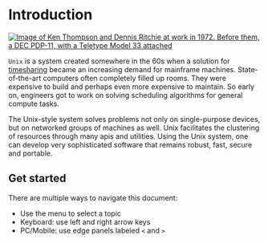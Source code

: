 # Introduction

[![Image of Ken Thompson and Dennis Ritchie at work in 1972. Before them, a DEC PDP-11, with a Teletype Model 33 attached](https://www.bell-labs.com/usr/dmr/www/ken-and-den.jpg)](https://www.bell-labs.com/usr/dmr/www/picture.html)

`Unix` is a system created somewhere in the 60s when a solution for [timesharing](https://en.wikipedia.org/wiki/Time-sharing) became an increasing demand for mainframe machines. State-of-the-art computers often completely filled up rooms. They were expensive to build and perhaps even more expensive to maintain. So early on, engineers got to work on solving scheduling algorithms for general compute tasks.

The Unix-style system solves problems not only on single-purpose devices, but on networked groups of machines as well. Unix facilitates the clustering of resources through many apis and utilities. Using the Unix system, one can develop very sophisticated software that remains robust, fast, secure and portable.

## Get started

There are multiple ways to navigate this document:

 * Use the menu to select a topic
 * Keyboard: use left and right arrow keys 
 * PC/Mobile: use edge panels labeled `<` and `>`
